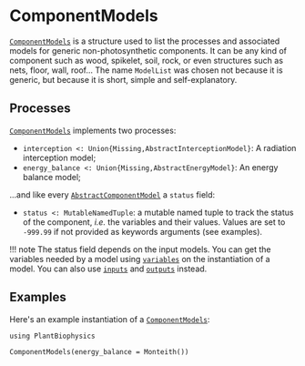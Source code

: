 # ComponentModels

[`ComponentModels`](@ref) is a structure used to list the processes and associated models for
generic non-photosynthetic components. It can be any kind of component such as wood, spikelet, soil, rock, or even structures such as nets, floor, wall, roof... The name `ModelList` was chosen not because it is generic, but because it is short, simple and self-explanatory.

## Processes

[`ComponentModels`](@ref) implements two processes:

- `interception <: Union{Missing,AbstractInterceptionModel}`: A radiation interception model;
- `energy_balance <: Union{Missing,AbstractEnergyModel}`: An energy balance model;

...and like every [`AbstractComponentModel`](@ref) a `status` field:

- `status <: MutableNamedTuple`: a mutable named tuple to track the status of the component, *i.e.* the variables and their values. Values are set to `-999.99` if not provided as keywords arguments (see examples).

!!! note
    The status field depends on the input models. You can get the variables needed by a model using [`variables`](@ref) on the instantiation of a model. You can also use [`inputs`](@ref) and [`outputs`](@ref) instead.

## Examples

Here's an example instantiation of a [`ComponentModels`](@ref):

```@setup usepkg
using PlantBiophysics
```

```@example usepkg
ComponentModels(energy_balance = Monteith())
```

